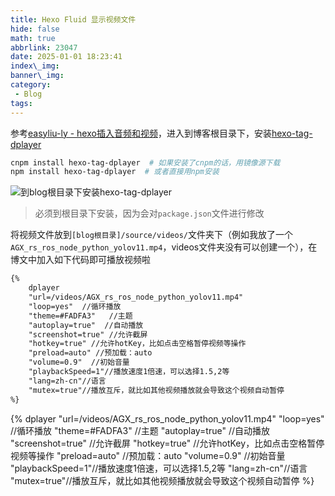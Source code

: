 ```yaml
---
title: Hexo Fluid 显示视频文件
hide: false
math: true
abbrlink: 23047
date: 2025-01-01 18:23:41
index\_img:
banner\_img:
category:
 - Blog
tags:
---
```


参考[easyliu-ly - hexo插入音频和视频](https://easyliu-ly.github.io/2020/11/22/hexo/insert_video/)，进入到博客根目录下，安装[hexo-tag-dplayer](https://github.com/MoePlayer/hexo-tag-dplayer)
```bash
cnpm install hexo-tag-dplayer  # 如果安装了cnpm的话，用镜像源下载
npm install hexo-tag-dplayer  # 或者直接用npm安装
```
![到blog根目录下安装hexo-tag-dplayer](/figures/Blog/Video_cnpm_install.png)

> 必须到根目录下安装，因为会对`package.json`文件进行修改

将视频文件放到`[blog根目录]/source/videos/`文件夹下（例如我放了一个`AGX_rs_ros_node_python_yolov11.mp4`，videos文件夹没有可以创建一个），在博文中加入如下代码即可播放视频啦

```markdown
{%
    dplayer
    "url=/videos/AGX_rs_ros_node_python_yolov11.mp4"
    "loop=yes"  //循环播放
    "theme=#FADFA3"   //主题
    "autoplay=true"  //自动播放
    "screenshot=true" //允许截屏
    "hotkey=true" //允许hotKey，比如点击空格暂停视频等操作
    "preload=auto" //预加载：auto
    "volume=0.9"  //初始音量
    "playbackSpeed=1"//播放速度1倍速，可以选择1.5,2等
    "lang=zh-cn"//语言
    "mutex=true"//播放互斥，就比如其他视频播放就会导致这个视频自动暂停
%}
```

{%
    dplayer
    "url=/videos/AGX_rs_ros_node_python_yolov11.mp4"
    "loop=yes"  //循环播放
    "theme=#FADFA3"   //主题
    "autoplay=true"  //自动播放
    "screenshot=true" //允许截屏
    "hotkey=true" //允许hotKey，比如点击空格暂停视频等操作
    "preload=auto" //预加载：auto
    "volume=0.9"  //初始音量
    "playbackSpeed=1"//播放速度1倍速，可以选择1.5,2等
    "lang=zh-cn"//语言
    "mutex=true"//播放互斥，就比如其他视频播放就会导致这个视频自动暂停
%}


